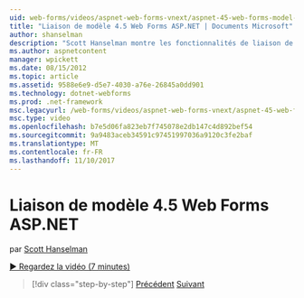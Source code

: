 ```yaml
---
uid: web-forms/videos/aspnet-web-forms-vnext/aspnet-45-web-forms-model-binding
title: "Liaison de modèle 4.5 Web Forms ASP.NET | Documents Microsoft"
author: shanselman
description: "Scott Hanselman montre les fonctionnalités de liaison de modèle dans ASP.NET 4.5"
ms.author: aspnetcontent
manager: wpickett
ms.date: 08/15/2012
ms.topic: article
ms.assetid: 9588e6e9-d5e7-4030-a76e-26845a0dd901
ms.technology: dotnet-webforms
ms.prod: .net-framework
msc.legacyurl: /web-forms/videos/aspnet-web-forms-vnext/aspnet-45-web-forms-model-binding
msc.type: video
ms.openlocfilehash: b7e5d06fa823eb7f745078e2db147c4d892bef54
ms.sourcegitcommit: 9a9483aceb34591c97451997036a9120c3fe2baf
ms.translationtype: MT
ms.contentlocale: fr-FR
ms.lasthandoff: 11/10/2017
---
```

<a name="aspnet-45-web-forms-model-binding"></a>Liaison de modèle 4.5 Web Forms ASP.NET
====================
par [Scott Hanselman](https://github.com/shanselman)

[&#9654; Regardez la vidéo (7 minutes)](https://channel9.msdn.com/Blogs/ASP-NET-Site-Videos/aspnet-45-web-forms-model-binding)

>[!div class="step-by-step"]
[Précédent](aspnet-vnext-videos-model-binding-part-3-updating.md)
[Suivant](aspnet-45-web-forms-strong-typed-data-controls.md)
